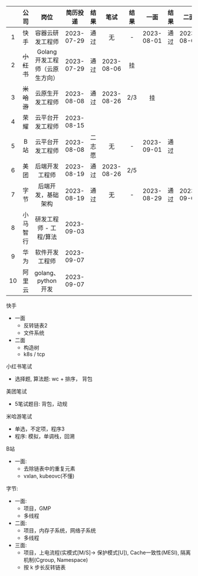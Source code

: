 


|       |    公司    |              岗位              |  简历投递  |  结果  |    笔试    | 结果  |    一面    | 结果  |    二面    | 结果  |    三面    | 结果  | hr面  | 结果  |
| :---: | :--------: | :----------------------------: | :--------: | :----: | :--------: | :---: | :--------: | :---: | :--------: | :---: | :--------: | :---: | :---: | :---: |
|   1   |    快手    |        容器云研发工程师        | 2023-07-29 |  通过  |     无     |   -   | 2023-08-01 | 通过  | 2023-08-04 |  泡   |            |       |       |
|   2   | ~~小红书~~ | Golang开发工程师（云原生方向） | 2023-07-29 |  通过  | 2023-08-06 |  挂   |            |       |            |
|   3   | ~~米哈游~~ |        云原生开发工程师        | 2023-08-08 |  通过  | 2023-08-26 |  2/3  |     挂     |       |            |
|   4   |    荣耀    |        云平台开发工程师        | 2023-08-15 |        |            |       |            |       |            |
|   5   |    B站     |        云平台开发工程师        | 2023-08-08 | 二志愿 |     无     |   -   | 2023-09-01 | 通过  |            |
|   6   |    美团    |         后端开发工程师         | 2023-08-19 |  通过  | 2023-08-26 |  2/5  |            |       |            |
|   7   |    字节    |       后端开发，基础架构       | 2023-08-19 |  通过  |     无     |   -   | 2023-08-29 | 通过  | 2023-09-04 | 通过  | 2023-09-07 |
|   8   |  小马智行  |     研发工程师 - 工程/算法     | 2023-09-03 |
|   9   |    华为    |         软件开发工程师         | 2023-09-07 |        |            |       |            |       |            |
|  10   |   阿里云   |       golang、python开发       | 2023-09-07 |        |            |       |            |       |            |

快手
- 一面
  - 反转链表2 
  - 文件系统
- 二面
  - 构造树
  - k8s / tcp


小红书笔试
- 选择题, 算法题: wc + 排序， 背包

美团笔试
  - 5笔试题目: 背包，动规

米哈游笔试
  - 单选，不定项，程序3
  - 程序: 模拟，单调栈，回溯

B站
- 一面: 
  - 去除链表中的重复元素
  - vxlan, kubeovc(不懂)


字节:
- 一面:
  - 项目，GMP
  - 多线程
- 二面:
  - 项目，内存子系统，网络子系统
  - 多线程
- 三面:
  - 项目，上电流程(实模式[M/S]-> 保护模式[U]), Cache一致性(MESI), 隔离机制(Cgroup, Namespace)
  - 按 k 步长反转链表